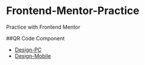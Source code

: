 # Frontend-Mentor-Practice

Practice with Frontend Mentor

##QR Code Component

- [Design-PC](qr-code-component-main\design\desktop-design.jpg)
- [Design-Mobile](qr-code-component-main\design\mobile-design.jpg)
